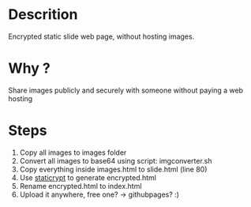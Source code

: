 # Descrition
Encrypted static slide web page, without hosting images.

# Why ?
Share images publicly and securely with someone without paying a web hosting

# Steps
1. Copy all images to images folder
2. Convert all images to base64 using script: imgconverter.sh
3. Copy everything inside images.html to slide.html (line 80)
4. Use [staticrypt](https://robinmoisson.github.io/staticrypt/) to generate encrypted.html
5. Rename encrypted.html to index.html
6. Upload it anywhere, free one? -> githubpages? :)
